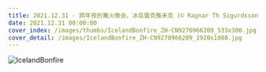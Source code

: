 ```yaml
---
title: 2021.12.31 - 跨年夜的篝火晚会，冰岛雷克雅未克 (© Ragnar Th Sigurdsson/Alamy)
date: 2021.12.31 00:00:00
cover_index: /images/thumbs/IcelandBonfire_ZH-CN9270966209_533x300.jpg
cover_detail: /images/IcelandBonfire_ZH-CN9270966209_1920x1080.jpg
---
```


![IcelandBonfire](/images/IcelandBonfire_ZH-CN9270966209_1920x1080.jpg)
